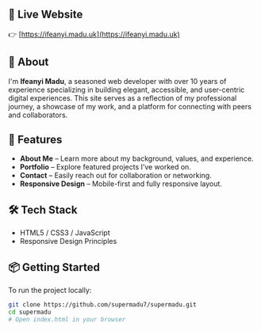 ## 🔗 Live Website

👉 [https://ifeanyi.madu.uk](https://ifeanyi.madu.uk)

## 🧾 About

I'm **Ifeanyi Madu**, a seasoned web developer with over 10 years of experience specializing in building elegant, accessible, and user-centric digital experiences. This site serves as a reflection of my professional journey, a showcase of my work, and a platform for connecting with peers and collaborators.

## 🚀 Features

- **About Me** – Learn more about my background, values, and experience.
- **Portfolio** – Explore featured projects I’ve worked on.
- **Contact** – Easily reach out for collaboration or networking.
- **Responsive Design** – Mobile-first and fully responsive layout.

## 🛠 Tech Stack

- HTML5 / CSS3 / JavaScript
- Responsive Design Principles

## 📦 Getting Started

To run the project locally:

```bash
git clone https://github.com/supermadu7/supermadu.git
cd supermadu
# Open index.html in your browser
